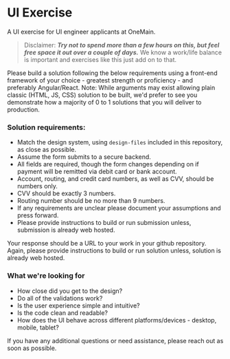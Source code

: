# UI Exercise
A UI exercise for UI engineer applicants at OneMain. 

> Disclaimer: **_Try not to spend more than a few hours on this, but feel free space it out over a couple of days._** We know a work/life balance is important and exercises like this just add on to that.

Please build a solution following the below requirements using a front-end framework of your choice - greatest strength or proficiency - and preferably Angular/React. Note: While arguments may exist allowing plain classic (HTML, JS, CSS) solution to be built, we'd prefer to see you demonstrate how a majority of 0 to 1 solutions that you will deliver to production. 

### Solution requirements: 
- Match the design system, using `design-files` included in this repository, as close as possible. 
- Assume the form submits to a secure backend. 
- All fields are required, though the form changes depending on if payment will be remitted via debit card or bank account.
- Account, routing, and credit card numbers, as well as CVV, should be numbers only.
- CVV should be exactly 3 numbers.
- Routing number should be no more than 9 numbers.
- If any requirements are unclear please document your assumptions and press forward. 
- Please provide instructions to build or run submission unless, submission is already web hosted.

Your response should be a URL to your work in your github repository. Again, please provide instructions to build or run solution unless, solution is already web hosted. 

### What we're looking for
- How close did you get to the design?
- Do all of the validations work?
- Is the user experience simple and intuitive?
- Is the code clean and readable?
- How does the UI behave across different platforms/devices - desktop, mobile, tablet?

If you have any additional questions or need assistance, please reach out as soon as possible.
